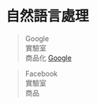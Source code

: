 # 自然語言處理



> Google  
> 實驗室  
> 商品化 [Google](https://cloud.google.com/natural-language/pricing?hl=zh-tw)  

> Facebook  
> 實驗室  
> 商品  


